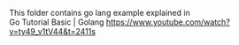 This folder contains go lang example explained in  
Go Tutorial Basic | Golang
https://www.youtube.com/watch?v=ty49_v1tV44&t=2411s